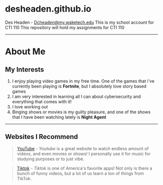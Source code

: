 # desheaden.github.io
Des Headen - Dcheaden@my.waketech.edu
This is my school account for CTI 110
This repository will hold my assignments for CTI 110

---

# About Me
## My Interests
1. I enjoy playing video games in my free time. One of the games that i've currently been playing is **Fortnite**, but I absolutely love story based games
1. I am very interested in learning all I can about cybersecurity and everything that comes with it!
1. I love working out
1. Binging shows or movies is my guilty pleasure, and one of the shows that I have been watching lately is **Night Agent**

---

## Websites I Recommend
> [YouTube](https://youtu.be/x03-lTRN-bA?si=nzsSWxxZCghsNwwA) - _Youtube_ is a great website to watch endless amount of videos, and even movies or shows! I personally use it for music for studying purposes or to just vibe.

> [Tiktok](https://www.tiktok.com) - _Tiktok_ is one of America's favorite apps! Not only is there a bunch of funny videos, but a lot of us learn a ton of things from TikTok.
